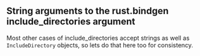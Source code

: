 ## String arguments to the rust.bindgen include_directories argument

Most other cases of include_directories accept strings as well as
`IncludeDirectory` objects, so lets do that here too for consistency.
